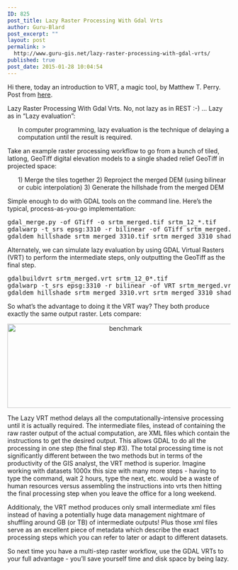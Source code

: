 ```yaml
---
ID: 825
post_title: Lazy Raster Processing With Gdal Vrts
author: Guru-Blard
post_excerpt: ""
layout: post
permalink: >
  http://www.guru-gis.net/lazy-raster-processing-with-gdal-vrts/
published: true
post_date: 2015-01-28 10:04:54
---
```

Hi there, today an introduction to VRT, a magic tool, by Matthew T. Perry. Post from <a href="http://blog.perrygeo.net/2010/02/18/lazy-raster-processing-with-gdal-vrts/">here</a>.

Lazy Raster Processing With Gdal Vrts.
No, not lazy as in REST :-) … Lazy as in “Lazy evaluation”:

<ul>
    In computer programming, lazy evaluation is the technique of delaying a computation until the result is required.</ul>

Take an example raster processing workflow to go from a bunch of tiled, latlong, GeoTiff digital elevation models to a single shaded relief GeoTiff in projected space:

<ul>
    1) Merge the tiles together
    2) Reproject the merged DEM (using bilinear or cubic interpolation)
    3) Generate the hillshade from the merged DEM</ul>

Simple enough to do with GDAL tools on the command line. Here’s the typical, process-as-you-go implementation:

<pre lang='rsplus'>
gdal_merge.py -of GTiff -o srtm_merged.tif srtm_12_*.tif 
gdalwarp -t_srs epsg:3310 -r bilinear -of GTiff srtm_merged.tif srtm_merged_3310.tif 
gdaldem hillshade srtm_merged_3310.tif srtm_merged_3310_shade.tif -of GTiff 
</pre>

Alternately, we can simulate lazy evaluation by using GDAL Virtual Rasters (VRT) to perform the intermediate steps, only outputting the GeoTiff as the final step.

<pre lang='rsplus'>
gdalbuildvrt srtm_merged.vrt srtm_12_0*.tif
gdalwarp -t_srs epsg:3310 -r bilinear -of VRT srtm_merged.vrt srtm_merged_3310.vrt 
gdaldem hillshade srtm_merged_3310.vrt srtm_merged_3310_shade2.tif -of GTiff
</pre>

So what’s the advantage to doing it the VRT way? They both produce exactly the same output raster. Lets compare:

<center>
<a href="http://www.guru-gis.net/wp-content/uploads/2015/01/benchmark.png"><img src="http://www.guru-gis.net/wp-content/uploads/2015/01/benchmark.png" alt="benchmark" width="518" height="190" class="alignnone size-full wp-image-834" /></a>
</center>

The Lazy VRT method delays all the computationally-intensive processing until it is actually required. The intermediate files, instead of containing the raw raster output of the actual computation, are XML files which contain the instructions to get the desired output. This allows GDAL to do all the processing in one step (the final step #3). The total processing time is not significantly different between the two methods but in terms of the productivity of the GIS analyst, the VRT method is superior. Imagine working with datasets 1000x this size with many more steps - having to type the command, wait 2 hours, type the next, etc. would be a waste of human resources versus assembling the instructions into vrts then hitting the final processing step when you leave the office for a long weekend.

Additionaly, the VRT method produces only small intermediate xml files instead of having a potentially huge data management nightmare of shuffling around GB (or TB) of intermediate outputs! Plus those xml files serve as an excellent piece of metadata which describe the exact processing steps which you can refer to later or adapt to different datasets.

So next time you have a multi-step raster workflow, use the GDAL VRTs to your full advantage - you’ll save yourself time and disk space by being lazy.